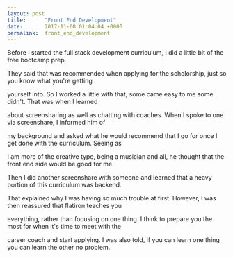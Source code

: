```yaml
---
layout: post
title:      "Front End Development"
date:       2017-11-08 01:04:04 +0000
permalink:  front_end_development
---
```



Before I started the full stack development curriculum, I did a little bit of the free bootcamp prep.

They said that was recommended when applying for the scholorship, just so you know what you're getting

yourself into.  So I worked a little with that, some came easy to me some didn't.  That was when I learned 

about screensharing as well as chatting with coaches.  When I spoke to one via screenshare, I informed him of 

my background and asked what he would recommend that I go for once I get done with the curriculum. Seeing as

I am more of the creative type, being a musician and all,  he thought that the front end side would be good for me.

Then I did another screenshare with someone and learned that a heavy portion of this curriculum was backend.

That explained why I was having so much trouble at first.  However, I was then reassured that flatiron teaches you 

everything, rather than focusing on one thing.  I think to prepare you the most for when it's time to meet with the 

career coach and start applying.  I was also told, if you can learn one thing you can learn the other no problem.  
